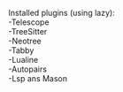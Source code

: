 Installed plugins (using lazy): <br />
  -Telescope <br />
  -TreeSitter <br />
  -Neotree <br />
  -Tabby <br />
  -Lualine <br />
  -Autopairs <br />
  -Lsp ans Mason
